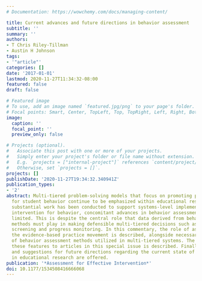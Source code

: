 ```yaml
---
# Documentation: https://wowchemy.com/docs/managing-content/

title: Current advances and future directions in behavior assessment
subtitle: ''
summary: ''
authors:
- T Chris Riley-Tillman
- Austin H Johnson
tags:
- '"article"'
categories: []
date: '2017-01-01'
lastmod: 2020-11-27T11:34:32-08:00
featured: false
draft: false

# Featured image
# To use, add an image named `featured.jpg/png` to your page's folder.
# Focal points: Smart, Center, TopLeft, Top, TopRight, Left, Right, BottomLeft, Bottom, BottomRight.
image:
  caption: ''
  focal_point: ''
  preview_only: false

# Projects (optional).
#   Associate this post with one or more of your projects.
#   Simply enter your project's folder or file name without extension.
#   E.g. `projects = ["internal-project"]` references `content/project/deep-learning/index.md`.
#   Otherwise, set `projects = []`.
projects: []
publishDate: '2020-11-27T19:34:32.340941Z'
publication_types:
- '2'
abstract: Multi-tiered problem-solving models that focus on promoting positive outcomes
  for student behavior continue to be emphasized within educational research. Although
  substantial work has been conducted to support systems-level implementation and
  intervention for behavior, concomitant advances in behavior assessment have been
  limited. This is despite the central role that data derived from behavior assessment
  methods must play in making defensible multi-tiered decisions such as those for
  screening and progress monitoring. In this commentary, the role of assessment in
  the evidence-based practice movement is described, alongside necessary features
  of behavior assessment methods utilized in multi-tiered systems. The relevance of
  these features to articles in this special issue is described. Finally, observations
  and suggestions for future directions regarding the current state of behavior assessment
  in educational research are offered.
publication: '*Assessment for Effective Intervention*'
doi: 10.1177/1534508416666068
---
```

